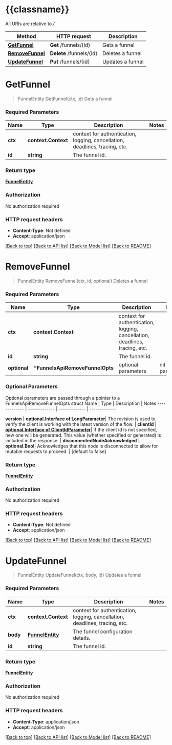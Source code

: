 # {{classname}}

All URIs are relative to */*

Method | HTTP request | Description
------------- | ------------- | -------------
[**GetFunnel**](FunnelsApi.md#GetFunnel) | **Get** /funnels/{id} | Gets a funnel
[**RemoveFunnel**](FunnelsApi.md#RemoveFunnel) | **Delete** /funnels/{id} | Deletes a funnel
[**UpdateFunnel**](FunnelsApi.md#UpdateFunnel) | **Put** /funnels/{id} | Updates a funnel

# **GetFunnel**
> FunnelEntity GetFunnel(ctx, id)
Gets a funnel

### Required Parameters

Name | Type | Description  | Notes
------------- | ------------- | ------------- | -------------
 **ctx** | **context.Context** | context for authentication, logging, cancellation, deadlines, tracing, etc.
  **id** | **string**| The funnel id. | 

### Return type

[**FunnelEntity**](FunnelEntity.md)

### Authorization

No authorization required

### HTTP request headers

 - **Content-Type**: Not defined
 - **Accept**: application/json

[[Back to top]](#) [[Back to API list]](../README.md#documentation-for-api-endpoints) [[Back to Model list]](../README.md#documentation-for-models) [[Back to README]](../README.md)

# **RemoveFunnel**
> FunnelEntity RemoveFunnel(ctx, id, optional)
Deletes a funnel

### Required Parameters

Name | Type | Description  | Notes
------------- | ------------- | ------------- | -------------
 **ctx** | **context.Context** | context for authentication, logging, cancellation, deadlines, tracing, etc.
  **id** | **string**| The funnel id. | 
 **optional** | ***FunnelsApiRemoveFunnelOpts** | optional parameters | nil if no parameters

### Optional Parameters
Optional parameters are passed through a pointer to a FunnelsApiRemoveFunnelOpts struct
Name | Type | Description  | Notes
------------- | ------------- | ------------- | -------------

 **version** | [**optional.Interface of LongParameter**](.md)| The revision is used to verify the client is working with the latest version of the flow. | 
 **clientId** | [**optional.Interface of ClientIdParameter**](.md)| If the client id is not specified, new one will be generated. This value (whether specified or generated) is included in the response. | 
 **disconnectedNodeAcknowledged** | **optional.Bool**| Acknowledges that this node is disconnected to allow for mutable requests to proceed. | [default to false]

### Return type

[**FunnelEntity**](FunnelEntity.md)

### Authorization

No authorization required

### HTTP request headers

 - **Content-Type**: Not defined
 - **Accept**: application/json

[[Back to top]](#) [[Back to API list]](../README.md#documentation-for-api-endpoints) [[Back to Model list]](../README.md#documentation-for-models) [[Back to README]](../README.md)

# **UpdateFunnel**
> FunnelEntity UpdateFunnel(ctx, body, id)
Updates a funnel

### Required Parameters

Name | Type | Description  | Notes
------------- | ------------- | ------------- | -------------
 **ctx** | **context.Context** | context for authentication, logging, cancellation, deadlines, tracing, etc.
  **body** | [**FunnelEntity**](FunnelEntity.md)| The funnel configuration details. | 
  **id** | **string**| The funnel id. | 

### Return type

[**FunnelEntity**](FunnelEntity.md)

### Authorization

No authorization required

### HTTP request headers

 - **Content-Type**: application/json
 - **Accept**: application/json

[[Back to top]](#) [[Back to API list]](../README.md#documentation-for-api-endpoints) [[Back to Model list]](../README.md#documentation-for-models) [[Back to README]](../README.md)


